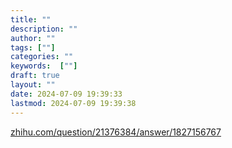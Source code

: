 ```yaml
---
title: ""
description: ""
author: ""
tags: [""]
categories: ""
keywords:  [""]
draft: true
layout: ""
date: 2024-07-09 19:39:33
lastmod: 2024-07-09 19:39:38
---
```


[zhihu.com/question/21376384/answer/1827156767](https://www.zhihu.com/question/21376384/answer/1827156767)
